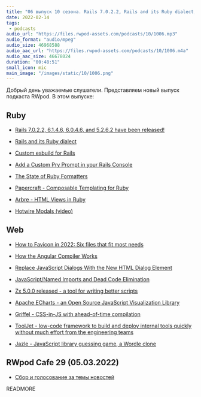 ```yaml
---
title: "06 выпуск 10 сезона. Rails 7.0.2.2, Rails and its Ruby dialect, How to Favicon in 2022, Apache ECharts, Griffel и прочее"
date: 2022-02-14
tags:
 - podcasts
audio_url: "https://files.rwpod-assets.com/podcasts/10/1006.mp3"
audio_format: "audio/mpeg"
audio_size: 46968588
audio_aac_url: "https://files.rwpod-assets.com/podcasts/10/1006.m4a"
audio_aac_size: 46678024
duration: "00:48:51"
small_icon: mic
main_image: "/images/static/10/1006.png"
---
```


Добрый день уважаемые слушатели. Представляем новый выпуск подкаста RWpod. В этом выпуске:

## Ruby

 - [Rails 7.0.2.2, 6.1.4.6, 6.0.4.6, and 5.2.6.2 have been released!](https://rubyonrails.org/2022/2/11/Rails-7-0-2-2-6-1-4-6-6-0-4-6-and-5-2-6-2-have-been-released)
 - [Rails and its Ruby dialect](https://solnic.codes/2022/02/02/rails-and-its-ruby-dialect/)
 - [Custom esbuild for Rails](https://www.bootrails.com/blog/custom-esbuild-for-rails/)
 - [Add a Custom Pry Prompt in your Rails Console](https://www.imamhossain.me/posts/add-a-custom-pry-prompt-in-your-rails-console/)


 - [The State of Ruby Formatters](https://github.com/gurgeous/ruby-formatters)
 - [Papercraft - Composable Templating for Ruby](https://noteflakes.com/articles/2022-02-04-papercraft)
 - [Arbre - HTML Views in Ruby](https://github.com/activeadmin/arbre)
 - [Hotwire Modals (video)](https://www.driftingruby.com/episodes/hotwire-modals)

## Web

 - [How to Favicon in 2022: Six files that fit most needs](https://evilmartians.com/chronicles/how-to-favicon-in-2021-six-files-that-fit-most-needs)
 - [How the Angular Compiler Works](https://blog.angular.io/how-the-angular-compiler-works-42111f9d2549)
 - [Replace JavaScript Dialogs With the New HTML Dialog Element](https://css-tricks.com/replace-javascript-dialogs-html-dialog-element/)
 - [JavaScript/Named Imports and Dead Code Elimination](https://www.huy.rocks/everyday/02-09-2022-javascript-named-imports-and-dead-code-elimination)


 - [Zx 5.0.0 released - a tool for writing better scripts](https://github.com/google/zx/releases/tag/5.0.0)
 - [Apache ECharts - an Open Source JavaScript Visualization Library](https://echarts.apache.org/en/index.html)
 - [Griffel - CSS-in-JS with ahead-of-time compilation](https://github.com/microsoft/griffel)
 - [ToolJet - low-code framework to build and deploy internal tools quickly without much effort from the engineering teams](https://github.com/ToolJet/ToolJet/)
 - [Jazle - JavaScript library guessing game, a Wordle clone](https://jazle.quest/)

## RWpod Cafe 29 (05.03.2022)

 - [Сбор и голосование за темы новостей](https://github.com/rwpod/cafe-discussions/discussions/14)

READMORE
